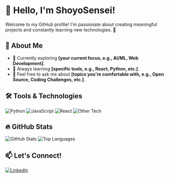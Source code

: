 # 👋 Hello, I'm ShoyoSensei!

Welcome to my GitHub profile! I'm passionate about creating meaningful projects and constantly learning new technologies. 🚀

## 🌟 About Me
- 🔭 Currently exploring **[your current focus, e.g., AI/ML, Web Development]**.
- 🌱 Always learning **[specific tools, e.g., React, Python, etc.]**.
- 💬 Feel free to ask me about **[topics you're comfortable with, e.g., Open Source, Coding Challenges, etc.]**.

## 🛠️ Tools & Technologies
![Python](https://img.shields.io/badge/Python-3670A0?style=for-the-badge&logo=python&logoColor=ffdd54)
![JavaScript](https://img.shields.io/badge/JavaScript-F7DF1E?style=for-the-badge&logo=javascript&logoColor=black)
![React](https://img.shields.io/badge/React-20232A?style=for-the-badge&logo=react&logoColor=61DAFB)
![Other Tech](https://img.shields.io/badge/...-...)

## 🔥 GitHub Stats
![GitHub Stats](https://github-readme-stats.vercel.app/api?username=ShoyoSensei&show_icons=true&theme=radical)
![Top Languages](https://github-readme-stats.vercel.app/api/top-langs/?username=ShoyoSensei&layout=compact&theme=radical)

## 📫 Let's Connect!
[![LinkedIn](https://img.shields.io/badge/LinkedIn-0077B5?style=for-the-badge&logo=linkedin&logoColor=white)](https://www.linkedin.com/in/tolgaozpirildak/)
